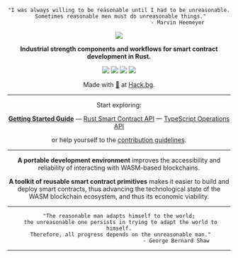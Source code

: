 <div align="center">

```
"I was always willing to be reasonable until I had to be unreasonable.
 Sometimes reasonable men must do unreasonable things."
                                     - Marvin Heemeyer
```

[![](/doc/logo.svg)](https://fadroma.tech)

**Industrial strength components and workflows for smart contract development in Rust.**

[![](https://img.shields.io/npm/v/@fadroma/client?color=%2365b34c&label=%40fadroma%2Fclient&style=for-the-badge)](https://www.npmjs.com/package/@fadroma/client)
[![](https://img.shields.io/npm/v/@fadroma/client-scrt-amino?color=%2365b34c&label=%40fadroma%2Fclient-scrt-amino&style=for-the-badge)](https://www.npmjs.com/package/@fadroma/client-scrt-amino)
[![](https://img.shields.io/npm/v/@fadroma/client-scrt-grpc?color=%2365b34c&label=%40fadroma%2Fclient-scrt-grpc&style=for-the-badge)](https://www.npmjs.com/package/@fadroma/client-scrt-grpc)
[![](https://img.shields.io/npm/v/@fadroma/tokens?color=%2365b34c&label=%40fadroma%2Ftokens&style=for-the-badge)](https://www.npmjs.com/package/@fadroma/tokens)

Made with [💚](mailto:hello@hack.bg) at [Hack.bg](https://hack.bg).

---

Start exploring:

[**Getting Started Guide**](./doc/docs) — [Rust Smart Contract API](https://fadroma.tech/rs/fadroma/index.html) — [TypeScript Operations API](https://fadroma.tech/js/modules.html.)

or help yourself to the [contribution guidelines](CONTRIBUTING.md).

---

**A portable development environment** improves
the accessibility and reliability of interacting
with WASM-based blockchains.

**A toolkit of reusable smart contract primitives**
makes it easier to build and deploy smart contracts,
thus advancing the technological state of the WASM
blockchain ecosystem, and thus its economic viability.

---

```
"The reasonable man adapts himself to the world;
 the unreasonable one persists in trying to adapt the world to himself.
 Therefore, all progress depends on the unreasonable man."
                                    - George Bernard Shaw
```

---

</div>
